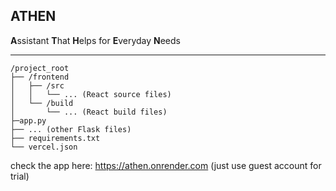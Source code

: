 ## ATHEN
**A**ssistant **T**hat **H**elps for **E**veryday **N**eeds

------------------------------------------------------------------------

```Project structure
/project_root
├── /frontend
│   ├── /src
│   │   └── ... (React source files)
│   └── /build
│       └── ... (React build files)
├─app.py
├── ... (other Flask files)
├── requirements.txt
└── vercel.json
```


check the app here: https://athen.onrender.com  (just use guest account for trial)
